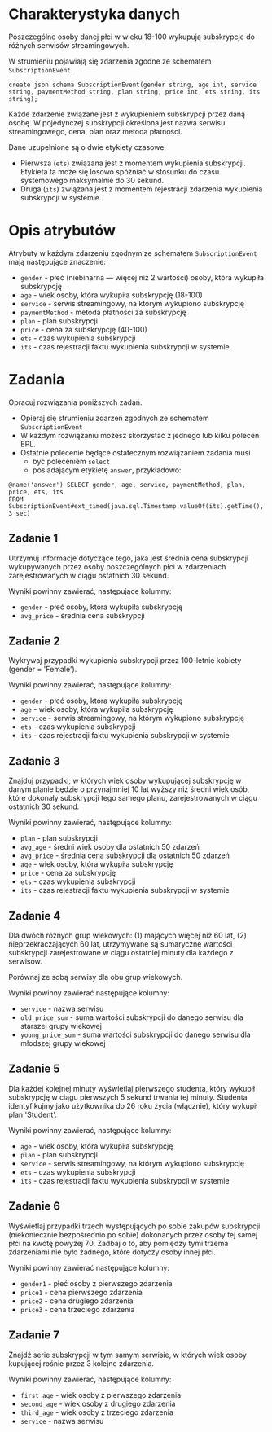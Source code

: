 # Charakterystyka danych
Poszczególne osoby danej płci w wieku 18-100 wykupują subskrypcje do różnych serwisów streamingowych.

W strumieniu pojawiają się zdarzenia zgodne ze schematem `SubscriptionEvent`.

```
create json schema SubscriptionEvent(gender string, age int, service string, paymentMethod string, plan string, price int, ets string, its string);
```

Każde zdarzenie związane jest z wykupieniem subskrypcji przez daną osobę. 
W pojedynczej subskrypcji określona jest nazwa serwisu streamingowego, cena, plan oraz metoda płatności. 

Dane uzupełnione są o dwie etykiety czasowe. 
* Pierwsza (`ets`) związana jest z momentem wykupienia subskrypcji. 
  Etykieta ta może się losowo spóźniać w stosunku do czasu systemowego maksymalnie do 30 sekund.
* Druga (`its`) związana jest z momentem rejestracji zdarzenia wykupienia subskrypcji w systemie.

# Opis atrybutów

Atrybuty w każdym zdarzeniu zgodnym ze schematem `SubscriptionEvent` mają następujące znaczenie:

* `gender` - płeć (niebinarna — więcej niż 2 wartości) osoby, która wykupiła subskrypcję
* `age` - wiek osoby, która wykupiła subskrypcję (18-100)
* `service` - serwis streamingowy, na którym wykupiono subskrypcję
* `paymentMethod` - metoda płatności za subskrypcję
* `plan` - plan subskrypcji
* `price` - cena za subskrypcję (40-100)
* `ets` - czas wykupienia subskrypcji
* `its` - czas rejestracji faktu wykupienia subskrypcji w systemie

# Zadania
Opracuj rozwiązania poniższych zadań. 
* Opieraj się strumieniu zdarzeń zgodnych ze schematem `SubscriptionEvent`
* W każdym rozwiązaniu możesz skorzystać z jednego lub kilku poleceń EPL.
* Ostatnie polecenie będące ostatecznym rozwiązaniem zadania musi 
  * być poleceniem `select` 
  * posiadającym etykietę `answer`, przykładowo:
  
```aidl
@name('answer') SELECT gender, age, service, paymentMethod, plan, price, ets, its
FROM SubscriptionEvent#ext_timed(java.sql.Timestamp.valueOf(its).getTime(), 3 sec)
```

## Zadanie 1
Utrzymuj informacje dotyczące tego, jaka jest średnia cena subskrypcji wykupywanych
przez osoby poszczególnych płci w zdarzeniach zarejestrowanych w ciągu ostatnich 30 sekund.

Wyniki powinny zawierać, następujące kolumny:
- `gender` - płeć osoby, która wykupiła subskrypcję
- `avg_price` - średnia cena subskrypcji

## Zadanie 2
Wykrywaj przypadki wykupienia subskrypcji przez 100-letnie kobiety (gender = 'Female').

Wyniki powinny zawierać, następujące kolumny:
- `gender` - płeć osoby, która wykupiła subskrypcję
- `age` - wiek osoby, która wykupiła subskrypcję
- `service` - serwis streamingowy, na którym wykupiono subskrypcję
- `ets` - czas wykupienia subskrypcji
- `its` - czas rejestracji faktu wykupienia subskrypcji w systemie

## Zadanie 3
Znajduj przypadki, w których wiek osoby wykupującej subskrypcję w danym planie będzie o przynajmniej 10 lat wyższy niż średni wiek osób, które dokonały subskrypcji tego samego planu, zarejestrowanych w ciągu ostatnich 30 sekund.

Wyniki powinny zawierać, następujące kolumny:
- `plan` - plan subskrypcji
- `avg_age` - średni wiek osoby dla ostatnich 50 zdarzeń
- `avg_price` - średnia cena subskrypcji dla ostatnich 50 zdarzeń
- `age` - wiek osoby, która wykupiła subskrypcję
- `price` - cena za subskrypcję
- `ets` - czas wykupienia subskrypcji
- `its` - czas rejestracji faktu wykupienia subskrypcji w systemie

## Zadanie 4
Dla dwóch różnych grup wiekowych: (1) mających więcej niż 60 lat, (2) nieprzekraczających 60 lat, utrzymywane są sumaryczne wartości subskrypcji zarejestrowane w ciągu ostatniej minuty dla każdego z serwisów. 

Porównaj ze sobą serwisy dla obu grup wiekowych. 

Wyniki powinny zawierać następujące kolumny:

- `service` - nazwa serwisu
- `old_price_sum` - suma wartości subskrypcji do danego serwisu dla starszej grupy wiekowej 
- `young_price_sum` - suma wartości subskrypcji do danego serwisu dla młodszej grupy wiekowej 

## Zadanie 5
Dla każdej kolejnej minuty wyświetlaj pierwszego studenta, który wykupił subskrypcję w ciągu pierwszych 5 sekund trwania tej minuty.
Studenta identyfikujmy jako użytkownika do 26 roku życia (włącznie), który wykupił plan 'Student'.

Wyniki powinny zawierać, następujące kolumny:

- `age` - wiek osoby, która wykupiła subskrypcję
- `plan` - plan subskrypcji
- `service` - serwis streamingowy, na którym wykupiono subskrypcję
- `ets` - czas wykupienia subskrypcji
- `its` - czas rejestracji faktu wykupienia subskrypcji w systemie

## Zadanie 6
Wyświetlaj przypadki trzech występujących po sobie zakupów subskrypcji (niekoniecznie bezpośrednio po sobie) dokonanych przez osoby tej samej płci na kwotę powyżej 70. Zadbaj o to, aby pomiędzy tymi trzema zdarzeniami nie było żadnego, które dotyczy osoby innej płci.

Wyniki powinny zawierać następujące kolumny:

- `gender1` - płeć osoby z pierwszego zdarzenia
- `price1` - cena pierwszego zdarzenia
- `price2` - cena drugiego zdarzenia 
- `price3` - cena trzeciego zdarzenia

## Zadanie 7
Znajdź serie subskrypcji w tym samym serwisie, w których wiek osoby 
kupującej rośnie przez 3 kolejne zdarzenia. 

Wyniki powinny zawierać, następujące kolumny:

- `first_age` - wiek osoby z pierwszego zdarzenia
- `second_age` - wiek osoby z drugiego zdarzenia
- `third_age` - wiek osoby z trzeciego zdarzenia
- `service` - nazwa serwisu
